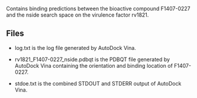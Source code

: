 Contains binding predictions between the bioactive compound F1407-0227 and the nside search space on the virulence factor rv1821.

## Files

- log.txt is the log file generated by AutoDock Vina.

- rv1821_F1407-0227_nside.pdbqt is the PDBQT file generated by AutoDock Vina containing the orientation and binding location of F1407-0227.

- stdoe.txt is the combined STDOUT and STDERR output of AutoDock Vina.

